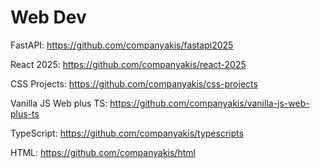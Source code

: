 # Web Dev 

FastAPI:
https://github.com/companyakis/fastapi2025

React 2025:
https://github.com/companyakis/react-2025

CSS Projects:
https://github.com/companyakis/css-projects

Vanilla JS Web plus TS:
https://github.com/companyakis/vanilla-js-web-plus-ts

TypeScript:
https://github.com/companyakis/typescripts

HTML:
https://github.com/companyakis/html
